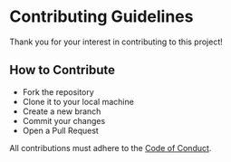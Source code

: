 # Contributing Guidelines

Thank you for your interest in contributing to this project!

## How to Contribute

- Fork the repository
- Clone it to your local machine
- Create a new branch
- Commit your changes
- Open a Pull Request

All contributions must adhere to the [Code of Conduct](CODE_OF_CONDUCT.md).
